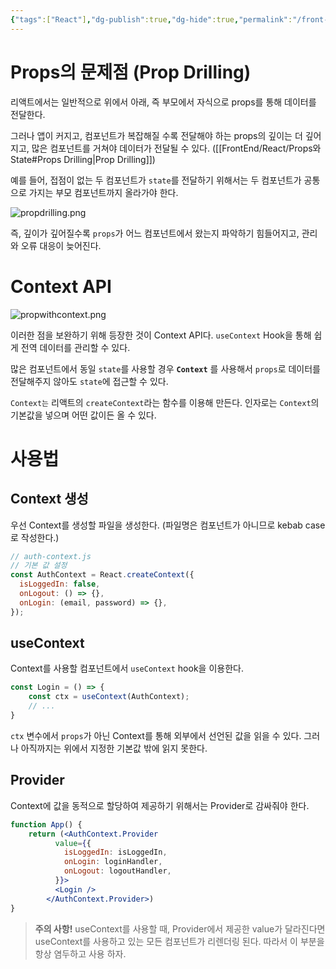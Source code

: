 ```yaml
---
{"tags":["React"],"dg-publish":true,"dg-hide":true,"permalink":"/front-end/react/context-api/","hide":true,"dgPassFrontmatter":true,"noteIcon":""}
---
```


# Props의 문제점 (Prop Drilling)
리액트에서는 일반적으로 위에서 아래, 즉 부모에서 자식으로 props를 통해 데이터를 전달한다.

그러나 앱이 커지고, 컴포넌트가 복잡해질 수록 전달해야 하는 props의 깊이는 더 깊어지고, 많은 컴포넌트를 거쳐야 데이터가 전달될 수 있다. ([[FrontEnd/React/Props와 State#Props Drilling\|Prop Drilling]])

예를 들어, 접점이 없는 두 컴포넌트가 `state`를 전달하기 위해서는 두 컴포넌트가 공통으로 가지는 부모 컴포넌트까지 올라가야 한다.

![propdrilling.png](/img/user/FrontEnd/React/propdrilling.png)

즉, 깊이가 깊어질수록 `props`가 어느 컴포넌트에서 왔는지 파악하기 힘들어지고, 관리와 오류 대응이 늦어진다.
# Context API
![propwithcontext.png](/img/user/FrontEnd/React/propwithcontext.png)

이러한 점을 보완하기 위해 등장한 것이 Context API다. `useContext` Hook을 통해 쉽게 전역 데이터를 관리할 수 있다.

많은 컴포넌트에서 동일 `state`를 사용할 경우 **`Context`** 를 사용해서 `props`로 데이터를 전달해주지 않아도 `state`에 접근할 수 있다.

`Context는` 리액트의 `createContext`라는 함수를 이용해 만든다. 인자로는 `Context`의 기본값을 넣으며 어떤 값이든 올 수 있다.

# 사용법

## Context 생성
우선 Context를 생성할 파일을 생성한다. (파일명은 컴포넌트가 아니므로 kebab case로 작성한다.)
```js
// auth-context.js
// 기본 값 설정
const AuthContext = React.createContext({
  isLoggedIn: false,
  onLogout: () => {},
  onLogin: (email, password) => {},
});
```

## useContext
Context를 사용할 컴포넌트에서 `useContext` hook을 이용한다.
```jsx
const Login = () => {
	const ctx = useContext(AuthContext);
	// ...
}
```

`ctx` 변수에서 `props`가 아닌 Context를 통해 외부에서 선언된 값을 읽을 수 있다. 그러나 아직까지는 위에서 지정한 기본값 밖에 읽지 못한다.

## Provider
Context에 값을 동적으로 할당하여 제공하기 위해서는 Provider로 감싸줘야 한다.
```jsx
function App() {
	return (<AuthContext.Provider
	      value={{
	        isLoggedIn: isLoggedIn,
	        onLogin: loginHandler,
	        onLogout: logoutHandler,
	      }}>	
	      <Login />
		</AuthContext.Provider>)
}

```

> **주의 사항!**
> useContext를 사용할 때, Provider에서 제공한 value가 달라진다면 useContext를 사용하고 있는 모든 컴포넌트가 리렌더링 된다. 따라서 이 부분을 항상 염두하고 사용 하자.